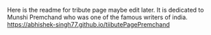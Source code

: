 Here is the readme for tribute page maybe edit later.
It is dedicated to Munshi Premchand who was one of the famous writers of india.
https://abhishek-singh77.github.io/tiibutePagePremchand
